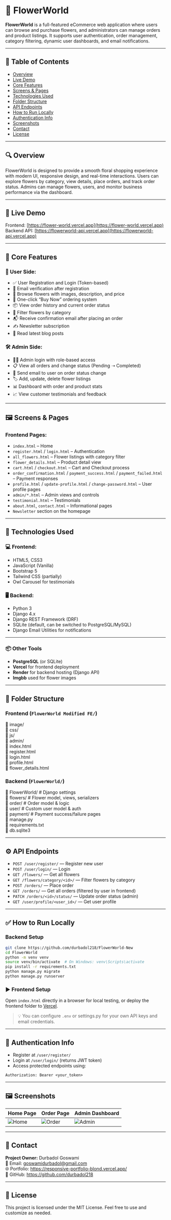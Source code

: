 # 🌸 FlowerWorld

**FlowerWorld** is a full-featured eCommerce web application where users can browse and purchase flowers, and administrators can manage orders and product listings. It supports user authentication, order management, category filtering, dynamic user dashboards, and email notifications.

---

## 📑 Table of Contents

- [Overview](#-overview)
- [Live Demo](#-live-demo)
- [Core Features](#-core-features)
- [Screens & Pages](#️-screens--pages)
- [Technologies Used](#-technologies-used)
- [Folder Structure](#-folder-structure)
- [API Endpoints](#-api-endpoints)
- [How to Run Locally](#️-how-to-run-locally)
- [Authentication Info](#-authentication-info)
- [Screenshots](#-screenshots)
- [Contact](#-contact)
- [License](#-license)

---

## 🔍 Overview

FlowerWorld is designed to provide a smooth floral shopping experience with modern UI, responsive design, and real-time interactions. Users can explore flowers by category, view details, place orders, and track order status. Admins can manage flowers, users, and monitor business performance via the dashboard.

---

## 🚀 Live Demo

Frontend: [https://flower-world.vercel.app](https://flower-world.vercel.app)  
Backend API: [https://flowerworld-api.vercel.app](https://flowerworld-api.vercel.app)

---

## 🚀 Core Features

### 👤 User Side:
- ✅ User Registration and Login (Token-based)
- 🔐 Email verification after registration
- 🌸 Browse flowers with images, description, and price
- 🛒 One-click “Buy Now” ordering system
- 📦 View order history and current order status
- 📂 Filter flowers by category
- 📬 Receive confirmation email after placing an order
- ✍️ Newsletter subscription
- 📝 Read latest blog posts

### 🛠️ Admin Side:
- 🧑‍💼 Admin login with role-based access
- 📋 View all orders and change status (Pending ➝ Completed)
- 📨 Send email to user on order status change
- 🏷️ Add, update, delete flower listings
- 📊 Dashboard with order and product stats
- 📈 View customer testimonials and feedback

---

## 🖼️ Screens & Pages

### Frontend Pages:
- `index.html` – Home
- `register.html` / `login.html` – Authentication
- `all_flowers.html` – Flower listings with category filter
- `flower_details.html` – Product detail view
- `cart.html` / `checkout.html` – Cart and Checkout process
- `order_confirmation.html` / `payment_success.html` / `payment_failed.html` – Payment responses
- `profile.html` / `update-profile.html` / `change-password.html` – User profile pages
- `admin/*.html` – Admin views and controls
- `testimonial.html` – Testimonials
- `about.html`, `contact.html` – Informational pages
- `Newsletter` section on the homepage

---

## 🧪 Technologies Used

### 💻 Frontend:
- HTML5, CSS3
- JavaScript (Vanilla)
- Bootstrap 5
- Tailwind CSS (partially)
- Owl Carousel for testimonials

### 🖥️ Backend:
- Python 3
- Django 4.x
- Django REST Framework (DRF)
- SQLite (default, can be switched to PostgreSQL/MySQL)
- Django Email Utilities for notifications

---

### 📦 Other Tools
- **PostgreSQL** (or SQLite)
- **Vercel** for frontend deployment
- **Render** for backend hosting (Django API)
- **Imgbb** used for flower images

---

## 📁 Folder Structure

### Frontend (`FlowerWorld Modified FE/`)
📁 image/  
📁 css/  
📁 js/  
📁 admin/  
📄 index.html  
📄 register.html  
📄 login.html  
📄 profile.html  
📄 flower_details.html  

### Backend (`FlowerWorld/`)
📁 FlowerWorld/ # Django settings  
📁 flowers/ # Flower model, views, serializers  
📁 order/ # Order model & logic  
📁 user/ # Custom user model & auth  
📁 payment/ # Payment success/failure pages  
📄 manage.py  
📄 requirements.txt  
📄 db.sqlite3  

---

## ⚙️ API Endpoints

- `POST /user/register/` — Register new user  
- `POST /user/login/` — Login  
- `GET /flowers/` — Get all flowers  
- `GET /flowers/category/<id>/` — Filter flowers by category  
- `POST /orders/` — Place order  
- `GET /orders/` — Get all orders (filtered by user in frontend)  
- `PATCH /orders/<id>/status/` — Update order status (admin)  
- `GET /user/profile/<user_id>/` — Get user profile  

---

## ✅ How to Run Locally

### Backend Setup
```bash
git clone https://github.com/durbadol218/FlowerWorld-New
cd FlowerWorld
python -m venv venv
source venv/bin/activate  # On Windows: venv\Scripts\activate
pip install -r requirements.txt
python manage.py migrate
python manage.py runserver
```

### ▶️ Frontend Setup
Open `index.html` directly in a browser for local testing, or deploy the frontend folder to [Vercel](https://vercel.com).

> 💡 You can configure `.env` or settings.py for your own API keys and email credentials.

---

## 🔐 Authentication Info

- Register at `/user/register/`
- Login at `/user/login/` (returns JWT token)
- Access protected endpoints using:
```http
Authorization: Bearer <your_token>
```

---

## 🖼 Screenshots

| Home Page | Order Page | Admin Dashboard |
|-----------|------------|------------------|
| ![Home](./screenshots/flowerWorld_frontend_home.png) | ![Order](./screenshots/flowerWorld_frontend_orders.png) | ![Admin](./screenshots/flowerWorld_frontend_admin_home.png) |

---

## 💌 Contact

**Project Owner:** Durbadol Goswami  
📧 Email: goswamidurbadol@gmail.com  
🌐 Portfolio: https://responsive-portfolio-blond.vercel.app/  
🔗 GitHub: https://github.com/durbadol218

---

## 📃 License

This project is licensed under the MIT License. Feel free to use and customize as needed.
